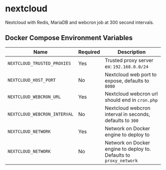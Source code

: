 # nextcloud

Nextcloud with Redis, MariaDB and webcron job at 300 second intervals. 

## Docker Compose Environment Variables

| Name | Required | Description
|---|---|---
| `NEXTCLOUD_TRUSTED_PROXIES`   | Yes | Trusted proxy server ex: `192.168.0.0/24`
| `NEXTCLOUD_HOST_PORT`         | No  | Nextcloud web port to expose, defaults to `8080`
| `NEXTCLOUD_WEBCRON_URL`       | Yes | Nextcloud webcron url should end in `cron.php`
| `NEXTCLOUD_WEBCRON_INTERVAL`  | No  | Nextcloud webcron interval in seconds, defaults to `300`
| `NEXTCLOUD_NETWORK`           | Yes | Network on Docker engine to deploy to
| `NEXTCLOUD_NETWORK`           | No | Network on Docker engine to deploy to. Defaults to `proxy_network`